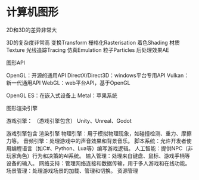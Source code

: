 # 计算机图形



2D和3D的差异非常大

3D的复杂度非常高
变换Transform
栅格化Rasterisation
着色Shading
材质Texture
光线追踪Tracing
仿真Emulation
粒子Particles
后处理效果AE


图形API

OpenGL：开源的通用API
DirectX/Direct3D：windows平台专用API
Vulkan：新一代通用API
WebGL：web平台API，基于OpenGL

OpenGL ES：在嵌入式设备上
Metal：苹果系统


图形渲染引擎



游戏引擎：
（游戏引擎包含）
Unity、Unreal、Godot

游戏引擎包含
渲染引擎
物理引擎：用于模拟物理现象，如碰撞检测、重力、摩擦力等。
音频引擎：处理游戏中的声音效果和背景音乐。
脚本系统：允许开发者使用编程语言（如C#、Python、Lua等）编写游戏逻辑。
人工智能：提供NPC（非玩家角色）行为和决策的AI系统。
输入管理：处理来自键盘、鼠标、游戏手柄等设备的输入。
网络支持：管理网络连接和数据传输，用于多人游戏和在线功能。
场景管理：处理游戏场景的加载、管理和切换。
资源管理





